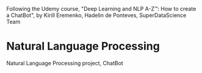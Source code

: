 Following the Udemy course, "Deep Learning and NLP A-Z™: How to create a ChatBot", by Kirill Eremenko, Hadelin de Ponteves, SuperDataScience Team
# Natural Language Processing
Natural Language Processing project, ChatBot
